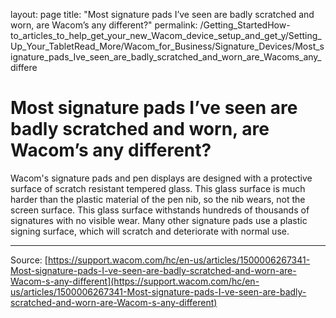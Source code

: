 layout: page
title: "Most signature pads I’ve seen are badly scratched and worn, are Wacom’s any different?"
permalink: /Getting_StartedHow-to_articles_to_help_get_your_new_Wacom_device_setup_and_get_y/Setting_Up_Your_TabletRead_More/Wacom_for_Business/Signature_Devices/Most_signature_pads_Ive_seen_are_badly_scratched_and_worn_are_Wacoms_any_differe

# Most signature pads I’ve seen are badly scratched and worn, are Wacom’s any different?

Wacom's signature pads and pen displays are designed with a protective surface of scratch resistant tempered glass. This glass surface is much harder than the plastic material of the pen nib, so the nib wears, not the screen surface. This glass surface withstands hundreds of thousands of signatures with no visible wear. Many other signature pads use a plastic signing surface, which will scratch and deteriorate with normal use.

---
Source: [https://support.wacom.com/hc/en-us/articles/1500006267341-Most-signature-pads-I-ve-seen-are-badly-scratched-and-worn-are-Wacom-s-any-different](https://support.wacom.com/hc/en-us/articles/1500006267341-Most-signature-pads-I-ve-seen-are-badly-scratched-and-worn-are-Wacom-s-any-different)
